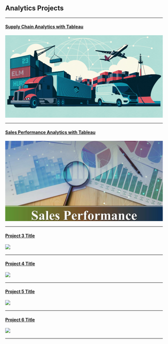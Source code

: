## Analytics Projects

---
#### [Supply Chain Analytics with Tableau](/SupplyChain)
[<img src="images/SupplyChainAnalytics.png?raw=true"/>](/SupplyChain)

---
#### [Sales Performance Analytics with Tableau](/SalesPerformance)
[<img src="images/sales_performance.png?raw=true"/>](/SalesPerformance)

---
#### [Project 3 Title](http://example.com/)
<img src="images/dummy_thumbnail.jpg?raw=true"/>

---
#### [Project 4 Title](http://example.com/)
<img src="images/dummy_thumbnail.jpg?raw=true"/>

---
#### [Project 5 Title](http://example.com/)
<img src="images/dummy_thumbnail.jpg?raw=true"/>

---
#### [Project 6 Title](http://example.com/)
<img src="images/dummy_thumbnail.jpg?raw=true"/>

---
